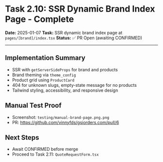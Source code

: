 # Task 2.10: SSR Dynamic Brand Index Page - Complete

**Date:** 2025-01-07
**Task:** SSR dynamic brand index page at `pages/[brand]/index.tsx`
**Status:** ✅ PR Open (awaiting CONFIRMED)

---

## Implementation Summary
- SSR with `getServerSideProps` for brand and products
- Brand theming via `theme_config`
- Product grid using `ProductCard`
- 404 for unknown slugs, empty-state message for no products
- Tailwind styling, accessibility, and responsive design

## Manual Test Proof
- Screenshot: `testing/manual-brand-page.png.png`
- PR: https://github.com/vinnyfds/gsiorders.com/pull/6

## Next Steps
- Await CONFIRMED before merge
- Proceed to Task 2.11: `QuoteRequestForm.tsx` 